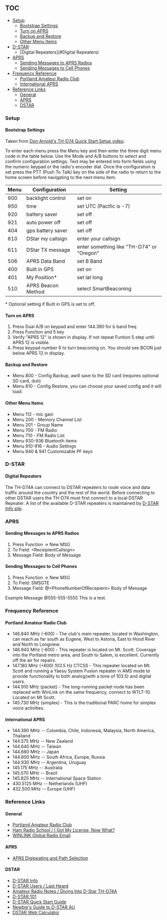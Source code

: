 ## TOC

- [Setup](#Setup)
	* [Bootstrap Settings](#bootstrap-settings)
	* [Turn on APRS](#turn-on-aprs)
	* [Backup and Restore](#backup-and-restore)
	* [Other Menu Items](#other-menu-items)
- [D-STAR](#d-star)
	* [Digital Repeaters](#Digital Repeaters)
- [APRS](#aprs)
	* [Sending Messages to APRS Radios](#sending-messages-to-aprs-radios)
	* [Sending Messages to Cell Phones](#sending-messages-to-cell-phones)
- [Frequency Reference](#frequency-reference)
	* [Portland Amateur Radio Club](#portland-amateur-radio-club)
	* [International APRS](#international-aprs)
- [Reference Links](#reference-links)
	* [General](#general)
	* [APRS](#aprs)
	* [DSTAR](#dstar)

### Setup

#### Bootstrap Settings

Taken from [Don Arnold's TH-D74 Quick Start Setup video](https://youtu.be/aldEwRD4tYw).

To enter each menu press the Menu key and then enter the three digit menu code in the table below. Use the Mode and A/B buttons to select and confirm configuration settings. Text may be entered into form fields using the numeric keypad or the radio's encoder dial. Once the configuration is set press the PTT (Push To Talk) key on the side of the radio to return to the home screen before navigating to the next menu item.

| Menu | Configuration | Setting |
|---|---|---|
| 900 | backlight control | set on |
| 950 | time | set UTC (Pacific is -7) | 
| 920 | battery saver | set off |
| 921 | auto power off | set off |
| 404 | gps battery saver | set off |
| 610 | DStar my callsign | enter your callsign |
| 611 | DStar TX message | enter something like "TH-D74" or "Oregon" |
| 506 | APRS Data Band | set B Band |
| 400 | Built in GPS | set on |
| 401 | My Position* | set lat long |
| 510 | APRS Beacon Method | select SmartBeaconing |

\* Optional setting if Built in GPS is set to off.

#### Turn on APRS
1. 	Press Dual A/B on keypad and enter 144.390 for b band freq
2.	Press Function and 5 key
3.	Verify "APRS 12" is shown in display. If not repeat Funtion 5 step until APRS 12 is visible.
4. 	Press keypad number 6 to turn beaconing on. You should see BCON just below APRS 12 in display.

#### Backup and Restore
*	Menu 800 - Config Backup, awill save to the SD card (requires optional SD card, duh)
*	Menu 810 - Config Restore, you can choose your saved config and it will load.

#### Other Menu Items
*	Menu 112 - mic gain
*	Menu 200 - Memory Channel List
*	Menu 201 - Group Name
*	Menu 700 - FM Radio
*	Menu 710 - FM Radio List
*	Menu 930-936 Bluetooth items
*	Menu 910-916 - Audio Settings
*	Menu 940 & 941 Customizable PF keys

### D-STAR

#### Digital Repeaters

The TH-D74A can connect to DSTAR repeaters to route voice and data traffic around the country and the rest of the world. Before connecting to other DSTAR users the TH-D74 must first connect to a local DSTAR Repeater. A list of the available D-STAR repeaters is maintained by [D-STAR Info site](http://www.dstarinfo.com/repeater-list.aspx).



### APRS

#### Sending Messages to APRS Radios
1. Press Function -> New MSG
2. To Field: \<ReceipientCallsign\>
3. Message Field: Body of Message

#### Sending Messages to Cell Phones
1. Press Function -> New MSG
2. To Field: SMSGTE
3. Message Field: @\<PhoneNumberOfRecepient\> Body of Message

Example Message
@555-555-5555 This is a test. 

### Frequency Reference

#### Portland Amateur Radio Club

*   146.840 MHz (-600) - The club's main repeater, located in Washington, can reach as far south as Eugene, West to Astoria, East to Hood River and North to Longview.
*   146.940 MHz (-600) - This repeater is located on Mt. Scott. Coverage into the Portland metro area, and South to Salem, is excellent. Currently off the air for repairs.
*   147.180 MHz (+600) 103.5 Hz CTCSS - This repeater located on Mt. Scott and running a Yaesu System Fusion repeater in AMS mode to provide functionality to both analog(with a tone of 103.5) and digital users.
*   144.910 MHz (packet) - The long-running packet node has been replaced with WinLink on the same frequency, connect to W7LT-10. Located on Mt Scott.
*   145.730 MHz (simplex) - This is the traditional PARC home for simplex voice activities.

#### International APRS

*   144.390 MHz -- Colombia, Chile, Indonesia, Malaysia, North America, Thailand
*   144.575 MHz -- New Zealand
*   144.640 MHz -- Taiwan
*   144.660 MHz -- Japan
*   144.800 MHz -- South Africa, Europe, Russia
*   144.930 MHz -- Argentina, Uruguay
*   145.175 MHz -- Australia
*   145.570 MHz -- Brazil
*   145.825 MHz -- International Space Station
*   430.5125 MHz -- Netherlands (UHF)
*   432.500 MHz  -- Europe (UHF)

### Reference Links

#### General
*   [Portland Amateur Radio Club](http://www.w7lt.org)
*   [Ham Radio School / I Got My License, Now What?](https://hamradioschool.com/i-got-my-license-now-what/)
*   [WINLINK Global Radio Email](https://winlink.org)

#### APRS
*   [APRS Digipeating and Path Selection](http://wa8lmf.net/DigiPaths/)

#### DSTAR
*   [D-STAR Info](http://www.dstarinfo.com/home.aspx)
*   [D-STAR Users / Last Heard](http://dstarusers.org/lastheard.php)
*   [Amateur Radio Notes / Diving Into D-Star TH-D74A](https://amateurradionotes.com/th-d74.htm)
*   [D-STAR 101](http://www.dstar101.com/basicoperation.htm)
*   [D-STAR Quick Start Guide](http://www.roblocher.com/whitepapers/dstar.html)
*   [Newbie's Guide to D-STAR AU](http://www.dstar.org.au/wp-content/uploads/2015/02/Newbies-Guide-to-D-Star-V2.01.pdf)
*   [DSTAR Web Calculator](http://www.dstarinfo.com/Calculator/DSTAR%20Web%20Calculator.aspx)
 
